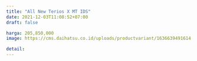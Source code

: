 ```yaml
---
title: "All New Terios X MT IDS"
date: 2021-12-03T11:08:52+07:00
draft: false

harga: 205,850,000
image: https://cms.daihatsu.co.id/uploads/productvariant/1636639491614.png

detail: 
---
```



